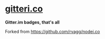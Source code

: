 [gitteri.co](https://gitteri.co)
================================

**Gitter.im badges, that's all**

Forked from https://github.com/rvagg/nodei.co
